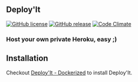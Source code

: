 ## Deploy'It

[![GitHub license](https://img.shields.io/github/license/jbox-web/deploy-it.svg)](https://github.com/jbox-web/deploy-it/blob/master/LICENSE)
[![GitHub release](https://img.shields.io/github/release/jbox-web/deploy-it.svg)](https://github.com/jbox-web/deploy-it/releases/latest)
[![Code Climate](https://codeclimate.com/github/jbox-web/deploy-it.png)](https://codeclimate.com/github/jbox-web/deploy-it)

### Host your own private Heroku, easy ;)

## Installation

Checkout [Deploy'It - Dockerized](http://jbox-web.github.io/deploy-it-dockerized/) to install Deploy'It.
